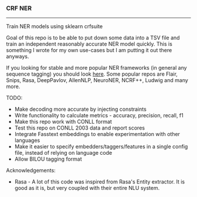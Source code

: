 ### CRF NER
-----------

Train NER models using sklearn crfsuite


Goal of this repo is to be able to put down some data into a TSV file and train an independent reasonably accurate NER model quickly. This is something I wrote for my own use-cases but I am putting it out there anyways.

If you looking for stable and more popular NER frameworks (in general any sequence tagging) you should look [here](https://github.com/topics/named-entity-recognition?l=python&o=desc&s=stars). Some popular repos are Flair, Snips, Rasa, DeepPavlov, AllenNLP, NeuroNER, NCRF++, Ludwig and many more. 

TODO:

- Make decoding more accurate by injecting constraints
- Write functionality to calculate metrics - accuracy, precision, recall, f1
- Make this repo work with CONLL format
- Test this repo on CONLL 2003 data and report scores
- Integrate Fasstext embeddings to enable experimentation with other languages
- Make it easier to specify embedders/taggers/features in a single config file, instead of relying on language code
- Allow BILOU tagging format

Acknowledgements:

- Rasa - A lot of this code was inspired from Rasa's Entity extractor. It is good as it is, but very coupled with their entire NLU system.
